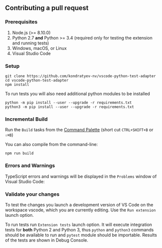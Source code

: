 ## Contributing a pull request

### Prerequisites

1. Node.js (>= 8.10.0)
2. Python 2.7 __and__ Python >= 3.4 (required only for testing the extension and running tests)
3. Windows, macOS, or Linux
4. Visual Studio Code

### Setup

```shell
git clone https://github.com/kondratyev-nv/vscode-python-test-adapter
cd vscode-python-test-adapter
npm install
```

To run tests you will also need additional python modules to be installed
```shell
python -m pip install --user --upgrade -r requirements.txt
python3 -m pip install --user --upgrade -r requirements.txt
```

### Incremental Build

Run the `Build` tasks from the [Command Palette](https://code.visualstudio.com/docs/editor/tasks) (short cut `CTRL+SHIFT+B` or `⇧⌘B`)

You can also compile from the command-line:

```shell
npm run build
```

### Errors and Warnings

TypeScript errors and warnings will be displayed in the `Problems` window of Visual Studio Code:

### Validate your changes

To test the changes you launch a development version of VS Code on the workspace vscode, which you are currently editing.
Use the `Run extension` launch option.

To run tests run `Extension tests` launch option. It will execute integration tests for **both** Python 2 and Python 3, thus `python` and `python3` commands should be available to run and `pytest` module should be importable. Results of the tests are shown in Debug Console.
